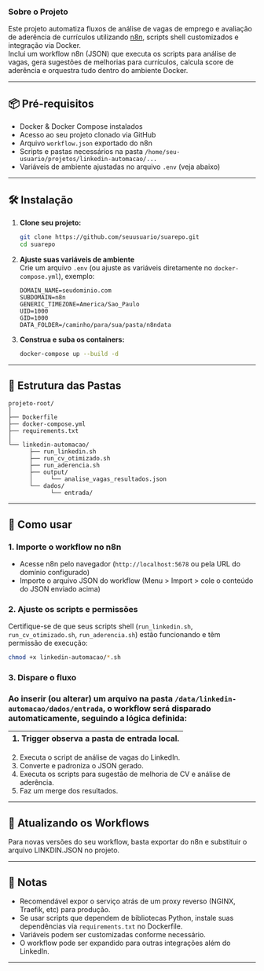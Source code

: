 ### Sobre o Projeto

Este projeto automatiza fluxos de análise de vagas de emprego e avaliação de aderência de currículos utilizando [n8n](https://n8n.io/), scripts shell customizados e integração via Docker.  
Inclui um workflow n8n (JSON) que executa os scripts para análise de vagas, gera sugestões de melhorias para currículos, calcula score de aderência e orquestra tudo dentro do ambiente Docker.

---

## 📦 Pré-requisitos

- Docker & Docker Compose instalados
- Acesso ao seu projeto clonado via GitHub
- Arquivo `workflow.json` exportado do n8n
- Scripts e pastas necessários na pasta `/home/seu-usuario/projetos/linkedin-automacao/...`
- Variáveis de ambiente ajustadas no arquivo `.env` (veja abaixo)

---

## 🛠️ Instalação

1. **Clone seu projeto:**
   ```sh
   git clone https://github.com/seuusuario/suarepo.git
   cd suarepo
   ```

2. **Ajuste suas variáveis de ambiente**  
   Crie um arquivo `.env` (ou ajuste as variáveis diretamente no `docker-compose.yml`), exemplo:
   ```
   DOMAIN_NAME=seudominio.com
   SUBDOMAIN=n8n
   GENERIC_TIMEZONE=America/Sao_Paulo
   UID=1000
   GID=1000
   DATA_FOLDER=/caminho/para/sua/pasta/n8ndata
   ```

3. **Construa e suba os containers:**
   ```sh
   docker-compose up --build -d
   ```

---

## 📂 Estrutura das Pastas

```
projeto-root/
│
├── Dockerfile
├── docker-compose.yml
├── requirements.txt
│
└── linkedin-automacao/
      ├── run_linkedin.sh
      ├── run_cv_otimizado.sh
      ├── run_aderencia.sh
      ├── output/
      │     └── analise_vagas_resultados.json
      └── dados/
            └── entrada/
```

---

## 🚦 Como usar

### 1. Importe o workflow no n8n

- Acesse n8n pelo navegador (`http://localhost:5678` ou pela URL do domínio configurado)
- Importe o arquivo JSON do workflow (Menu > Import > cole o conteúdo do JSON enviado acima)

### 2. Ajuste os scripts e permissões

Certifique-se de que seus scripts shell (`run_linkedin.sh`, `run_cv_otimizado.sh`, `run_aderencia.sh`) estão funcionando e têm permissão de execução:

```sh
chmod +x linkedin-automacao/*.sh
```

### 3. Dispare o fluxo

### Ao inserir (ou alterar) um arquivo na pasta `/data/linkedin-automacao/dados/entrada`, o workflow será disparado automaticamente, seguindo a lógica definida:

| 1. Trigger observa a pasta de entrada local. |
|---|


2. Executa o script de análise de vagas do LinkedIn.
3. Converte e padroniza o JSON gerado.
4. Executa os scripts para sugestão de melhoria de CV e análise de aderência.
5. Faz um merge dos resultados.

---

## 🔁 Atualizando os Workflows

Para novas versões do seu workflow, basta exportar do n8n e substituir o arquivo LINKDIN.JSON no projeto.

---

## 📝 Notas

- Recomendável expor o serviço atrás de um proxy reverso (NGINX, Traefik, etc) para produção.
- Se usar scripts que dependem de bibliotecas Python, instale suas dependências via `requirements.txt` no Dockerfile.
- Variáveis podem ser customizadas conforme necessário.
- O workflow pode ser expandido para outras integrações além do LinkedIn.

---
